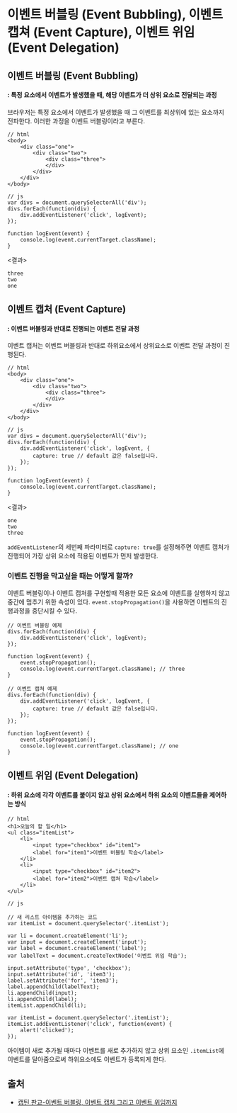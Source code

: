 # 이벤트 버블링 (Event Bubbling), 이벤트 캡쳐 (Event Capture), 이벤트 위임 (Event Delegation)

## 이벤트 버블링 (Event Bubbling)

#### : 특정 요소에서 이벤트가 발생했을 때, 해당 이벤트가 더 상위 요소로 전달되는 과정

브라우저는 특정 요소에서 이벤트가 발생했을 때 그 이벤트를 최상위에 있는 요소까지 전파한다.
이러한 과정을 이벤트 버블링이라고 부른다.

```
// html
<body>
	<div class="one">
		<div class="two">
			<div class="three">
			</div>
		</div>
	</div>
</body>

// js
var divs = document.querySelectorAll('div');
divs.forEach(function(div) {
	div.addEventListener('click', logEvent);
});

function logEvent(event) {
	console.log(event.currentTarget.className);
}
```

<결과>

```
three
two
one
```

## 이벤트 캡처 (Event Capture)

#### : 이벤트 버블링과 반대로 진행되는 이벤트 전달 과정

이벤트 캡처는 이벤트 버블링과 반대로 하위요소에서 상위요소로 이벤트 전달 과정이 진행된다.

```
// html
<body>
	<div class="one">
		<div class="two">
			<div class="three">
			</div>
		</div>
	</div>
</body>

// js
var divs = document.querySelectorAll('div');
divs.forEach(function(div) {
	div.addEventListener('click', logEvent, {
		capture: true // default 값은 false입니다.
	});
});

function logEvent(event) {
	console.log(event.currentTarget.className);
}
```

<결과>

```
one
two
three
```

`addEventListener`의 세번째 파라미터로 `capture: true`를 설정해주면
이벤트 캡처가 진행되어 가장 상위 요소에 적용된 이벤트가 먼저 발생한다.

### 이벤트 진행을 막고싶을 때는 어떻게 할까?

이벤트 버블링이나 이벤트 캡처를 구현할때 적용한 모든 요소에 이벤트를 실행하지 않고 중간에 멈추기 위한 속성이 있다.
`event.stopPropagation()`을 사용하면 이벤트의 진행과정을 중단시킬 수 있다.

```
// 이벤트 버블링 예제
divs.forEach(function(div) {
	div.addEventListener('click', logEvent);
});

function logEvent(event) {
	event.stopPropagation();
	console.log(event.currentTarget.className); // three
}

// 이벤트 캡쳐 예제
divs.forEach(function(div) {
	div.addEventListener('click', logEvent, {
		capture: true // default 값은 false입니다.
	});
});

function logEvent(event) {
	event.stopPropagation();
	console.log(event.currentTarget.className); // one
}
```

## 이벤트 위임 (Event Delegation)

#### : 하위 요소에 각각 이벤트를 붙이지 않고 상위 요소에서 하위 요소의 이벤트들을 제어하는 방식

```
// html
<h1>오늘의 할 일</h1>
<ul class="itemList">
	<li>
		<input type="checkbox" id="item1">
		<label for="item1">이벤트 버블링 학습</label>
	</li>
	<li>
		<input type="checkbox" id="item2">
		<label for="item2">이벤트 캡쳐 학습</label>
	</li>
</ul>

// js

// 새 리스트 아이템을 추가하는 코드
var itemList = document.querySelector('.itemList');

var li = document.createElement('li');
var input = document.createElement('input');
var label = document.createElement('label');
var labelText = document.createTextNode('이벤트 위임 학습');

input.setAttribute('type', 'checkbox');
input.setAttribute('id', 'item3');
label.setAttribute('for', 'item3');
label.appendChild(labelText);
li.appendChild(input);
li.appendChild(label);
itemList.appendChild(li);

var itemList = document.querySelector('.itemList');
itemList.addEventListener('click', function(event) {
	alert('clicked');
});
```

아이템이 새로 추가될 때마다 이벤트를 새로 추가하지 않고
상위 요소인 `.itemList`에 이벤트를 달아줌으로써 하위요소에도 이벤트가 등록되게 한다.

## 출처

- [캡틴 판교-이벤트 버블링, 이벤트 캡처 그리고 이벤트 위임까지](https://joshua1988.github.io/web-development/javascript/event-propagation-delegation/)
